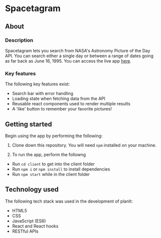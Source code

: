 # Spacetagram

## About

### Description

Spacetagram lets you search from NASA's Astronomy Picture of the Day API. You can search either a single day or between a range of dates going as far back as June 16, 1995. You can access the live app [here](https://spacetagram-kaunain-karmali.netlify.app/).

### Key features

The following key features exist:
* Search bar with error handling
* Loading state when fetching data from the API
* Reusable react components used to render multiple results
* A 'like' button to remember your favorite pictures!

## Getting started

Begin using the app by performing the following:

1. Clone down this repository. You will need `npm` installed on your machine.

2. To run the app, perform the followng
  * Run `cd client` to get into the client folder
  * Run `npm i` or `npm install` to install dependencies
  * Run `npm start` while in the client folder
## Technology used

The following tech stack was used in the development of planIt:
* HTML5
* CSS
* JavaScript (ES6)
* React and React hooks
* RESTful APIs

